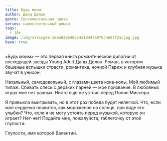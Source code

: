 ```yaml
---
title: Будь моим
author: Дана Делон
genre: Сентиментальная проза
series: самостоятельный роман
tags:
  - 18+
image: /img/xvk1cgk6-16ea029b46bc4a10447a870c4e87f21cjpg.jpg
have: true
---
```

«Будь моим» — это первая книга романтической дилогии от восходящей звезды Young Adult Даны Делон. Роман, в котором бешеные вспышки страсти, романтика, ночной Париж и клубная музыка звучат в унисон.

Нахальный, самодовольный, с глазами цвета кока-колы. Мой любимый типаж. Сбивать спесь с дерзких парней — мое призвание. В любовных играх мне нет равных. Никто еще не устоял перед Полин Миссера.

Я привыкла выигрывать, но в этот раз победа будет нелегкой. Что, если мое сердечко плавится, как мороженое на солнце, при виде его улыбки? Что, если я не могу устоять перед музыкой, которую он играет? Нет-нет! Подайте мне, пожалуйста, таблеточку от этой глупости.

Глупости, имя которой Валентин.